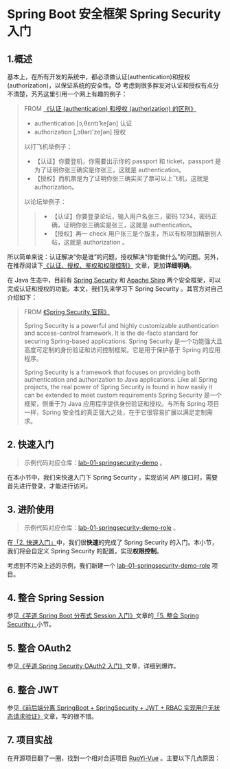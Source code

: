 # Spring Boot 安全框架 Spring Security 入门

## 1.概述

基本上，在所有开发的系统中，都必须做认证(authentication)和授权(authorization)，以保证系统的安全性。😈 考虑到很多胖友对认证和授权有点分不清楚，艿艿这里引用一个网上有趣的例子：

> FROM [《认证 (authentication) 和授权 (authorization) 的区别》](https://www.cnblogs.com/joooy/archive/2010/08/08/1795257.html)
>
> - authentication [ɔ,θɛntɪ'keʃən] 认证
> - authorization [,ɔθərɪ'zeʃən] 授权
>
> 以打飞机举例子：
>
> - 【认证】你要登机，你需要出示你的 passport 和 ticket，passport 是为了证明你张三确实是你张三，这就是 authentication。
> - 【授权】而机票是为了证明你张三确实买了票可以上飞机，这就是 authorization。
>
> 以论坛举例子：
>
> > - 【认证】你要登录论坛，输入用户名张三，密码 1234，密码正确，证明你张三确实是张三，这就是 authentication。
> > - 【授权】再一 check 用户张三是个版主，所以有权限加精删别人帖，这就是 authorization 。

所以简单来说：认证解决“你是谁”的问题，授权解决“你能做什么”的问题。另外，在推荐阅读下[《认证、授权、鉴权和权限控制》](http://www.iocoder.cn/Fight/user_login_auth_terms/?self) 文章，更加**详细明确**。

在 Java 生态中，目前有 [Spring Security](https://spring.io/projects/spring-security) 和 [Apache Shiro](https://shiro.apache.org/) 两个安全框架，可以完成认证和授权的功能。本文，我们先来学习下 Spring Security 。其官方对自己介绍如下：

>FROM [《Spring Security 官网》](https://spring.io/projects/spring-security)
>
>Spring Security is a powerful and highly customizable authentication and access-control framework. It is the de-facto standard for securing Spring-based applications.
>Spring Security 是一个功能强大且高度可定制的身份验证和访问控制框架。它是用于保护基于 Spring 的应用程序。
>
>Spring Security is a framework that focuses on providing both authentication and authorization to Java applications. Like all Spring projects, the real power of Spring Security is found in how easily it can be extended to meet custom requirements
>Spring Security 是一个框架，侧重于为 Java 应用程序提供身份验证和授权。与所有 Spring 项目一样，Spring 安全性的真正强大之处，在于它很容易扩展以满足定制需求。



## 2. 快速入门

>示例代码对应仓库：[lab-01-springsecurity-demo](https://github.com/YunaiV/SpringBoot-Labs/tree/master/lab-01-spring-security/lab-01-springsecurity-demo) 。

在本小节中，我们来快速入门下 Spring Security ，实现访问 API 接口时，需要首先进行登录，才能进行访问。





## 3. 进阶使用

>示例代码对应仓库：[lab-01-springsecurity-demo-role](https://github.com/YunaiV/SpringBoot-Labs/tree/master/lab-01-spring-security/lab-01-springsecurity-demo-role) 。

在[「2. 快速入门」](https://www.iocoder.cn/Spring-Boot/Spring-Security/?self#)中，我们很**快速**的完成了 Spring Security 的入门。本小节，我们将会自定义 Spring Security 的配置，实现**权限控制**。

考虑到不污染上述的示例，我们新建一个 [lab-01-springsecurity-demo-role](https://github.com/YunaiV/SpringBoot-Labs/tree/master/lab-01-spring-security/lab-01-springsecurity-demo-role) 项目。





## 4. 整合 Spring Session

参见[《芋道 Spring Boot 分布式 Session 入门》](http://www.iocoder.cn/Spring-Boot/Distributed-Session/?self)文章的[「5. 整合 Spring Security」](https://www.iocoder.cn/Spring-Boot/Spring-Security/?self#)小节。





## 5. 整合 OAuth2

参见[《芋道 Spring Security OAuth2 入门》](http://www.iocoder.cn/Spring-Security/OAuth2-learning/?self)文章，详细到爆炸。



## 6. 整合 JWT

参见[《前后端分离 SpringBoot + SpringSecurity + JWT + RBAC 实现用户无状态请求验证》](http://www.iocoder.cn/Fight/Separate-SpringBoot-SpringSecurity-JWT-RBAC-from-front-and-rear-to-achieve-user-stateless-request-authentication/?self)文章，写的很不错。





## 7. 项目实战

在开源项目翻了一圈，找到一个相对合适项目 [RuoYi-Vue](https://gitee.com/y_project/RuoYi-Vue) 。主要以下几点原因：